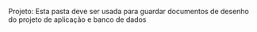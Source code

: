 Projeto: Esta pasta deve ser usada para guardar documentos de desenho do projeto de aplicação e banco de dados